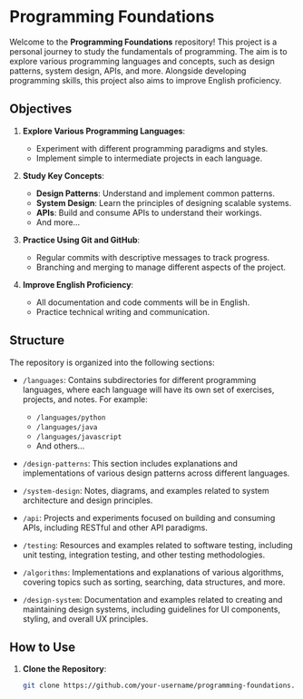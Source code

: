 # Programming Foundations

Welcome to the **Programming Foundations** repository! This project is a personal journey to study the fundamentals of programming. The aim is to explore various programming languages and concepts, such as design patterns, system design, APIs, and more. Alongside developing programming skills, this project also aims to improve English proficiency.

## Objectives

1. **Explore Various Programming Languages**: 
   - Experiment with different programming paradigms and styles.
   - Implement simple to intermediate projects in each language.

2. **Study Key Concepts**:
   - **Design Patterns**: Understand and implement common patterns.
   - **System Design**: Learn the principles of designing scalable systems.
   - **APIs**: Build and consume APIs to understand their workings.
   - And more...

3. **Practice Using Git and GitHub**:
   - Regular commits with descriptive messages to track progress.
   - Branching and merging to manage different aspects of the project.

4. **Improve English Proficiency**:
   - All documentation and code comments will be in English.
   - Practice technical writing and communication.

## Structure

The repository is organized into the following sections:

- `/languages`: Contains subdirectories for different programming languages, where each language will have its own set of exercises, projects, and notes. For example:
  - `/languages/python`
  - `/languages/java`
  - `/languages/javascript`
  - And others...

- `/design-patterns`: This section includes explanations and implementations of various design patterns across different languages.

- `/system-design`: Notes, diagrams, and examples related to system architecture and design principles.

- `/api`: Projects and experiments focused on building and consuming APIs, including RESTful and other API paradigms.

- `/testing`: Resources and examples related to software testing, including unit testing, integration testing, and other testing methodologies.

- `/algorithms`: Implementations and explanations of various algorithms, covering topics such as sorting, searching, data structures, and more.

- `/design-system`: Documentation and examples related to creating and maintaining design systems, including guidelines for UI components, styling, and overall UX principles.

## How to Use

1. **Clone the Repository**:
   ```bash
   git clone https://github.com/your-username/programming-foundations.git
